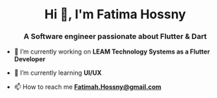 <h1 align="center">Hi 👋, I'm Fatima Hossny</h1>
<h3 align="center">A Software engineer passionate about Flutter & Dart</h3>

- 🔭 I’m currently working on **LEAM Technology Systems as a Flutter Developer**

- 🌱 I’m currently learning **UI/UX**

- 📫 How to reach me **Fatimah.Hossny@gmail.com**

